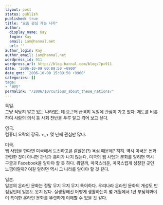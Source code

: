 ```yaml
---
layout: post
status: publish
published: true
title: "요즘 관심 가는 나라"
author:
  display_name: Kay
  login: Kay
  email: iam@hannal.net
  url: ''
author_login: Kay
author_email: iam@hannal.net
wordpress_id: 911
wordpress_url: http://blog.hannal.com/blog/?p=911
date: '2006-10-09 00:09:50 +0900'
date_gmt: '2006-10-08 15:09:50 +0900'
categories: []
tags:
- "희망"
permalink: "/2006/10/curious_about_these_nations/"
---
```

<p>독일.<br />
그냥 적당히 알고 있는 나라였는데 요근래 급격히 독일에 관심이 가고 있다. 제도를 비롯하여 사람의 의식 등 사회 전반을 두루 알고 겪어 보고 싶다.</p>
<p>영국.<br />
컴퓨터 오락의 강국. +_+ 몇 년째 관심만 많다.</p>
<p>미국.<br />
웹 사업을 한다면 미국에서 도전하고픈 같잖은(?) 욕심 때문에? 히히. 역시 미국은 돈과 관련한 것이 아니면 관심과 흥미가 나지 않는다. 미국의 웹 사업과 문화를 알려면 역시 구글과 Facebook을 알아야 할 듯 하다. 뭐랄까, 미국스러운, 미국스럽게 성장한 곳인 느낌이랄까? 여길 알려면 역시 그 나라를 알아야 할 것 같다.</p>
<p>일본.<br />
일본의 온라인 문화는 정말 무지 무지 무지 특이하다. 우리나라 온라인 문화의 개성도 만점감인데 일본도 못지 않다. 실생활에선 어떻게 생활하는지 몇 개월에서 1년 부딪혀봐야 이 특이한 온라인 문화를 뚜렷하게 이해할 수 있을 것 같다.</p>
